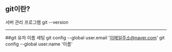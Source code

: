 ## git이란?

서버 관리 프로그램
git --version

---

##git 유저 이름 세팅
git config --global user.email '이메일주소@naver.com'
git config --global user.name '이름'